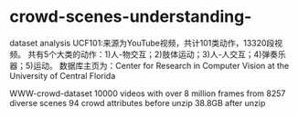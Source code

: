 # crowd-scenes-understanding-
dataset analysis
UCF101:来源为YouTube视频，共计101类动作，13320段视频。
共有5个大类的动作：1)人-物交互；2)肢体运动；3)人-人交互；4)弹奏乐器；5)运动。
数据库主页为：Center for Research in Computer Vision at the University of Central Florida

WWW-crowd-dataset 
10000 videos with over 8 million frames from 8257 diverse scenes
94 crowd attributes 
before unzip 38.8GB
after unzip 
